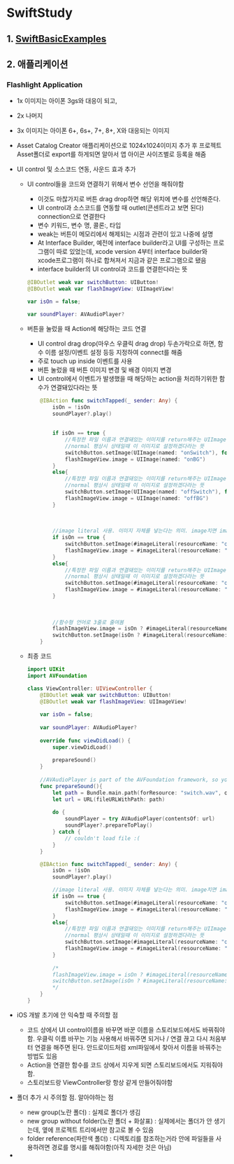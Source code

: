 # SwiftStudy

## 1. [SwiftBasicExamples](https://github.com/ninetyfivejae/SwiftStudy/blob/master/SwiftBasicExamples.md#swiftbasicexamples)

## 2. 애플리케이션

### Flashlight Application

- 1x 이미지는 아이폰 3gs와 대응이 되고,

- 2x 나머지

- 3x 이미지는 아이폰  6+, 6s+, 7+, 8+, X와 대응되는 이미지

- Asset Catalog Creator 애플리케이션으로 1024x1024이미지 추가 후 프로젝트 Asset폴더로 export를 하게되면 알아서 앱 아이콘 사이즈별로 등록을 해줌

- UI control 및 소스코드 연동, 사운드 효과 추가

  - UI control들을 코드와 연결하기 위해서 변수 선언을 해줘야함

    - 이것도 마찮가지로 버튼 drag drop하면 해당 위치에 변수를 선언해준다.
    - UI control과 소스코드를 연동할 때 outlet(콘센트라고 보면 된다) connection으로 연결한다
    - 변수 키워드, 변수 명, 콜론:, 타입
    - weak는 버튼이 메모리에서 해제되는 시점과 관련이 있고 나중에 설명
    - At Interface Builder, 예전에 interface builder라고 UI를 구성하는 프로그램이 따로 있었는데, xcode version 4부터 interface builder와 xcode프로그램이 하나로 합쳐져서 지금과 같은 프로그램으로 됐음
    - interface builder의 UI control과 코드를 연결한다라는 뜻

    ```swift
    @IBOutlet weak var switchButton: UIButton!
    @IBOutlet weak var flashImageView: UIImageView!
    
    var isOn = false;
    
    var soundPlayer: AVAudioPlayer?
    ```

  - 버튼을 눌렀을 때 Action에 해당하는 코드 연결

    - UI control drag drop(마우스 우클릭 drag drop) 두손가락으로 하면, 함수 이름 설정/이벤트 설정 등등 지정하여 connect를 해줌
    - 주로 touch up inside 이벤트를 사용
    - 버튼 눌렀을 때 버튼 이미지 변경 및 배경 이미지 변경
    - UI control에서 이벤트가 발생했을 때 해당하는 action을 처리하기위한 함수가 연결돼있다라는 뜻

    ```swift
        @IBAction func switchTapped(_ sender: Any) {
            isOn = !isOn        
            soundPlayer?.play()
            
            
            if isOn == true {
                //특정한 파일 이름과 연결돼있는 이미지를 return해주는 UIImage함수로 이미지 가져오고,
                //normal 평상시 상태일때 이 이미지로 설정하겠다라는 뜻
                switchButton.setImage(UIImage(named: "onSwitch"), for: .normal)
                flashImageView.image = UIImage(named: "onBG")
            }
            else{
                //특정한 파일 이름과 연결돼있는 이미지를 return해주는 UIImage함수로 이미지 가져오고,
                //normal 평상시 상태일때 이 이미지로 설정하겠다라는 뜻
                switchButton.setImage(UIImage(named: "offSwitch"), for: .normal)
                flashImageView.image = UIImage(named: "offBG")
            }
            
            
            
            //image literal 사용. 이미지 자체를 넣는다는 의미. image치면 image literal이 나오는거로 설정하면 된다. Asset에 있는 이미지만 사용 가능
            if isOn == true {
                switchButton.setImage(#imageLiteral(resourceName: "onSwitch"), for: .normal)
                flashImageView.image = #imageLiteral(resourceName: "onBG")
            }
            else{
                //특정한 파일 이름과 연결돼있는 이미지를 return해주는 UIImage함수로 이미지 가져오고,
                //normal 평상시 상태일때 이 이미지로 설정하겠다라는 뜻
                switchButton.setImage(#imageLiteral(resourceName: "offSwitch"), for: .normal)
                flashImageView.image = #imageLiteral(resourceName: "offBG")
            }
            
            
            
            //함수형 언어로 3줄로 줄여봄
            flashImageView.image = isOn ? #imageLiteral(resourceName: "onBG") : #imageLiteral(resourceName: "offBG")
            switchButton.setImage(isOn ? #imageLiteral(resourceName: "onSwitch") : #imageLiteral(resourceName: "offSwitch"), for: .normal)
        }
    ```

  - 최종 코드

    ```swift
    import UIKit
    import AVFoundation
    
    class ViewController: UIViewController {
        @IBOutlet weak var switchButton: UIButton!
        @IBOutlet weak var flashImageView: UIImageView!
        
        var isOn = false;
        
        var soundPlayer: AVAudioPlayer?
        
        override func viewDidLoad() {
            super.viewDidLoad()
            
            prepareSound()
        }
        
        //AVAudioPlayer is part of the AVFoundation framework, so you'll need to import that
        func prepareSound(){
            let path = Bundle.main.path(forResource: "switch.wav", ofType:nil)!
            let url = URL(fileURLWithPath: path)
            
            do {
                soundPlayer = try AVAudioPlayer(contentsOf: url)
                soundPlayer?.prepareToPlay()
            } catch {
                // couldn't load file :(
            }
        }
    
        @IBAction func switchTapped(_ sender: Any) {
            isOn = !isOn
            soundPlayer?.play()
    
            //image literal 사용. 이미지 자체를 넣는다는 의미. image치면 image literal이 나오는거로 설정하면 된다. Asset에 있는 이미지만 사용 가능
            if isOn == true {
                switchButton.setImage(#imageLiteral(resourceName: "onSwitch"), for: .normal)
                flashImageView.image = #imageLiteral(resourceName: "onBG")
            }
            else{
                //특정한 파일 이름과 연결돼있는 이미지를 return해주는 UIImage함수로 이미지 가져오고,
                //normal 평상시 상태일때 이 이미지로 설정하겠다라는 뜻
                switchButton.setImage(#imageLiteral(resourceName: "offSwitch"), for: .normal)
                flashImageView.image = #imageLiteral(resourceName: "offBG")
            }
            
            /*
            flashImageView.image = isOn ? #imageLiteral(resourceName: "onBG") : #imageLiteral(resourceName: "offBG")
            switchButton.setImage(isOn ? #imageLiteral(resourceName: "onSwitch") : #imageLiteral(resourceName: "offSwitch"), for: .normal)
            */
        }
    }
    ```

- iOS 개발 초기에 안 익숙할 때 주의할 점

  - 코드 상에서 UI control이름을 바꾸면 바꾼 이름을 스토리보드에서도 바꿔줘야함. 우클릭 이름 바꾸는 기능 사용해서 바꿔주면 되거나 / 연결 끊고 다시 처음부터 연결을 해주면 된다. 안드로이드처럼 xml파일에서 찾아서 이름을 바꿔주는 방법도 있음
  - Action을 연결한 함수를 코드 상에서 지우게 되면 스토리보드에서도 지워줘야함.
  - 스토리보드랑 ViewController랑 항상 같게 만들어줘야함

- 폴더 추가 시 주의할 점. 알아야하는 점

  - new group(노란 폴더) : 실제로 폴더가 생김
  - new group without folder(노란 폴더 + 화살표) : 실제에서는 폴더가 안 생기는데, 옆에 프로젝트 트리에서만 참고로 볼 수 있음
  - folder reference(파란색 폴더) : 디렉토리를 참조하는거라 안에 파일들을 사용하려면 경로를 명시를 해줘야함(아직 자세한 것은 아님)

- 